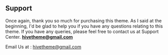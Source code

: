## Support
Once again, thank you so much for purchasing this theme. As I said at the beginning, I'd be
glad to help you if you have any questions relating to this theme. If you have any queries,
please feel free to contact us at Support Center. <strong>hivetheme@gmail.com</strong>

Email Us at : <a href="mailto:hivetheme@gmail.com">hivetheme@gmail.com</a>

